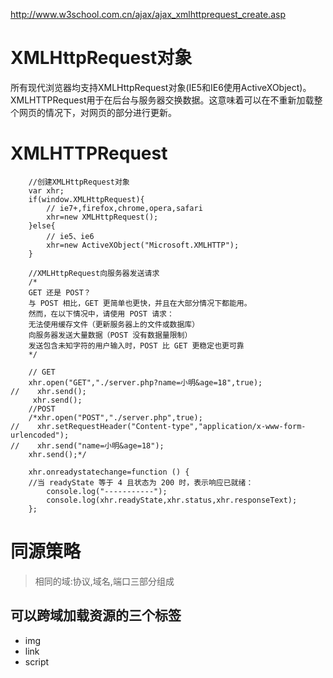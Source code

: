 <http://www.w3school.com.cn/ajax/ajax_xmlhttprequest_create.asp>

# XMLHttpRequest对象
所有现代浏览器均支持XMLHttpRequest对象(IE5和IE6使用ActiveXObject)。  
XMLHTTPRequest用于在后台与服务器交换数据。这意味着可以在不重新加载整个网页的情况下，对网页的部分进行更新。  
# XMLHTTPRequest
```
    //创建XMLHttpRequest对象
    var xhr;
    if(window.XMLHttpRequest){
        // ie7+,firefox,chrome,opera,safari
        xhr=new XMLHttpRequest();
    }else{
        // ie5、ie6
        xhr=new ActiveXObject("Microsoft.XMLHTTP");
    }

    //XMLHttpRequest向服务器发送请求
    /*    
    GET 还是 POST？
    与 POST 相比，GET 更简单也更快，并且在大部分情况下都能用。
    然而，在以下情况中，请使用 POST 请求：
    无法使用缓存文件（更新服务器上的文件或数据库）
    向服务器发送大量数据（POST 没有数据量限制）
    发送包含未知字符的用户输入时，POST 比 GET 更稳定也更可靠
    */
    
    // GET
    xhr.open("GET","./server.php?name=小明&age=18",true);
//    xhr.send();
     xhr.send();
    //POST
    /*xhr.open("POST","./server.php",true);
//    xhr.setRequestHeader("Content-type","application/x-www-form-urlencoded");
//    xhr.send("name=小明&age=18");
    xhr.send();*/

    xhr.onreadystatechange=function () {
    //当 readyState 等于 4 且状态为 200 时，表示响应已就绪：
        console.log("-----------");
        console.log(xhr.readyState,xhr.status,xhr.responseText);
    };
```

# 同源策略
> 相同的域:协议,域名,端口三部分组成  
## 可以跨域加载资源的三个标签
* img
* link
* script